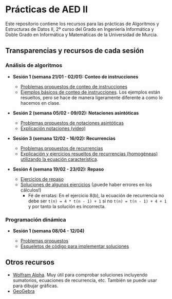 # Prácticas de AED II

Este repositorio contiene los recursos para las prácticas de 
Algoritmos y Estructuras de Datos II, 2º curso del Grado en Ingeniería Informática y Doble Grado en Informática y Matemáticas de la Universidad de Murcia.


## Transparencias y recursos de cada sesión

### Análisis de algoritmos

* **Sesión 1 (semana 21/01 - 02/01): Conteo de instrucciones**
   
  - [Problemas propuestos de conteo de instrucciones](sesiones/sesion1-problemas-conteo-instrucciones.pdf)
  - [Ejemplos básicos de conteo de instrucciones](https://www.cs.princeton.edu/courses/archive/spring23/cos226/precepts/Analysis_worked_examples.pdf). Los ejemplos están resueltos, pero se hace de manera ligeramente diferente a como lo hacemos en clase. 

* **Sesión 2 (semana 05/02 - 09/02): Notaciones asintóticas**

  - [Problemas propuestos de notaciones asintóticas](sesiones/sesion2-notaciones-asintoticas.pdf)
  - [Explicación notaciones (vídeo)](https://www.youtube.com/watch?v=k-BVLx3oh1g&list=PLbyW0t9gkXg0NtX6IYCwQjxDD8yvcS1pX&index=3)

* **Sesión 3 (semana 12/02 - 16/02): Recurrencias**

  - [Problemas propuestos de recurrencias](sesiones/sesion3-recurrencias.pdf)
  - [Explicación y ejercicios resueltos de recurrencias (homogéneas) utilizando la ecuación característica](https://discrete.openmathbooks.org/dmoi3/sec_recurrence.html). 

* **Sesión 4 (semana 19/02 - 23/02): Repaso**

  - [Ejercicios de repaso](sesiones/sesion4-repaso.pdf)
  - [Soluciones de algunos ejercicios](sesiones/soluciones-sesion4.pdf) (¡puede haber errores en los cálculos!)
     - Fé de erratas: En el ejercicio 8(b), la ecuación de recurrencia no debe ser `t(n) = 4 * t(n - 1) + 1` si no `t(n) = t(n - 1) + 4 + 1` y por tanto la solución es incorrecta.


### Programación dinámica


* **Sesión 1 (semana 08/04 - 12/04)**

  - [Problemas propuestos](sesiones-pd/pd-ejercicios-1.pdf)
  - [Esqueletos de código para implementar soluciones](sesiones-pd/esqueletos)
  
## Otros recursos

 - [Wolfram Alpha](https://www.wolframalpha.com/). Muy útil para comprobar soluciones incluyendo sumatorios, ecuaciones de recurrencia, etc. También se puede usar para dibujar gráficas.
 - [GeoGebra](https://www.geogebra.org/)
